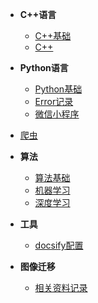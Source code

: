 * **C++语言**
  
  - [C++基础](./Cplus/C++基础.md)
  - [C++](./Cplus/1并发编程基础知识.md)
  
* **Python语言**
  - [Python基础](./Python/python基础.md)
  - [Error记录](./Python/pyError.md)
  - [微信小程序](./Python/爬虫.md)
- [爬虫](./Python/微信小程序.md)
  
* **算法**
  - [算法基础](./Algorithm/算法基础.md)
  - [机器学习](./Algorithm/机器学习.md)
  - [深度学习](./Algorithm/深度学习.md)
  
* **工具**
  
  - [docsify配置](./utils/docsify配置.md)
  
* **图像迁移**
  - [相关资料记录](./StyleTransfer/相关资料记录.md)
  
  
